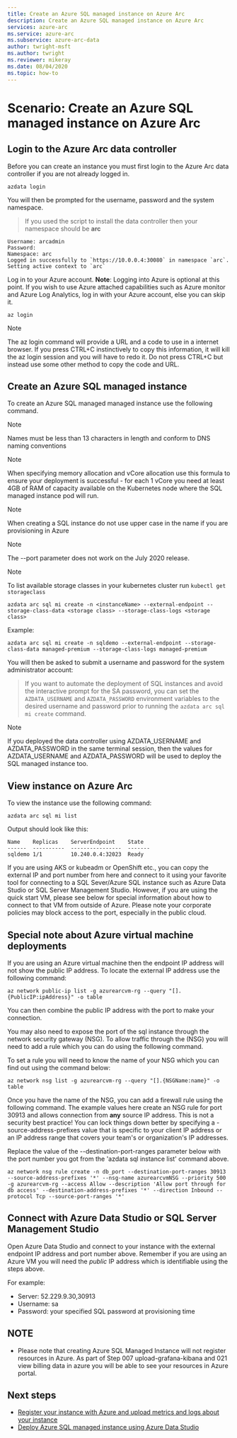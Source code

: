 ```yaml
---
title: Create an Azure SQL managed instance on Azure Arc
description: Create an Azure SQL managed instance on Azure Arc
services: azure-arc
ms.service: azure-arc
ms.subservice: azure-arc-data
author: twright-msft
ms.author: twright
ms.reviewer: mikeray
ms.date: 08/04/2020
ms.topic: how-to
---
```


# Scenario: Create an Azure SQL managed instance on Azure Arc

## Login to the Azure Arc data controller

Before you can create an instance you must first login to the Azure Arc data controller if you are not already logged in.

```terminal
azdata login
```

You will then be prompted for the username, password and the system namespace.  

> If you used the script to install the data controller then your namespace should be **arc**

```terminal
Username: arcadmin
Password:
Namespace: arc
Logged in successfully to `https://10.0.0.4:30080` in namespace `arc`. Setting active context to `arc`
```

Log in to your Azure account. **Note**: Logging into Azure is optional at this point. If you wish to use Azure attached capabilities such as Azure monitor and Azure Log Analytics, log in with your Azure account, else you can skip it.

```terminal
az login
```

> [!NOTE]
>  The az login command will provide a URL and a code to use in a internet browser. If you press CTRL+C instinctively to copy this information, it will kill the az login session and you will have to redo it. Do not press CTRL+C but instead use some other method to copy the code and URL.

## Create an Azure SQL managed instance

To create an Azure SQL managed managed instance use the following command.

> [!NOTE]
>  Names must be less than 13 characters in length and conform to DNS naming conventions

> [!NOTE]
>  When specifying memory allocation and vCore allocation use this formula to ensure your deployment is successful - for each 1 vCore you need at least 4GB of RAM of capacity available on the Kubernetes node where the SQL managed instance pod will run.

> [!NOTE]
>  When creating a SQL instance do not use upper case in the name if you are provisioning in Azure

> [!NOTE]
>  The --port parameter does not work on the July 2020 release.

> [!NOTE]
>  To list available storage classes in your kubernetes cluster run `kubectl get storageclass` 

```terminal
azdata arc sql mi create -n <instanceName> --external-endpoint --storage-class-data <storage class> --storage-class-logs <storage class>
```

Example:

```terminal
azdata arc sql mi create -n sqldemo --external-endpoint --storage-class-data managed-premium --storage-class-logs managed-premium
```

You will then be asked to submit a username and password for the system administrator account:

> If you want to automate the deployment of SQL instances and avoid the interactive prompt for the SA password, you can set the `AZDATA_USERNAME` and `AZDATA_PASSWORD` environment variables to the desired username and password prior to running the `azdata arc sql mi create` command.

> [!NOTE]
>  If you deployed the data controller using AZDATA_USERNAME and AZDATA_PASSWORD in the same terminal session, then the values for AZDATA_USERNAME and AZDATA_PASSWORD will be used to deploy the SQL managed instance too.


## View instance on Azure Arc

To view the instance use the following command:

```terminal
azdata arc sql mi list
```

Output should look like this:

```terminal
Name    Replicas    ServerEndpoint    State
------  ----------  ----------------  -------
sqldemo 1/1         10.240.0.4:32023  Ready
```

If you are using AKS or kubeadm or OpenShift etc., you can copy the external IP and port number from here and connect to it using your favorite tool for connecting to a SQL Sever/Azure SQL instance such as Azure Data Studio or SQL Server Management Studio.  However, if you are using the quick start VM, please see below for special information about how to connect to that VM from outside of Azure.  Please note your corporate policies may block access to the port, especially in the public cloud.

## Special note about Azure virtual machine deployments

If you are using an Azure virtual machine then the endpoint IP address will not show the public IP address. To locate the external IP address use the following command:

```terminal
az network public-ip list -g azurearcvm-rg --query "[].{PublicIP:ipAddress}" -o table
```

You can then combine the public IP address with the port to make your connection.

You may also need to expose the port of the sql instance through the network security gateway (NSG). To allow traffic through the (NSG) you will need to add a rule which you can do using the following command.

To set a rule you will need to know the name of your NSG which you can find out using the command below:

```terminal
az network nsg list -g azurearcvm-rg --query "[].{NSGName:name}" -o table
```

Once you have the name of the NSG, you can add a firewall rule using the following command. The example values here create an NSG rule for port 30913 and allows connection from **any** source IP address.  This is not a security best practice!  You can lock things down better by specifying a -source-address-prefixes value that is specific to your client IP address or an IP address range that covers your team's or organization's IP addresses.

Replace the value of the --destination-port-ranges parameter below with the port number you got from the 'azdata sql instance list' command above.

```terminal
az network nsg rule create -n db_port --destination-port-ranges 30913 --source-address-prefixes '*' --nsg-name azurearcvmNSG --priority 500 -g azurearcvm-rg --access Allow --description 'Allow port through for db access' --destination-address-prefixes '*' --direction Inbound --protocol Tcp --source-port-ranges '*'
```

## Connect with Azure Data Studio or SQL Server Management Studio

Open Azure Data Studio and connect to your instance with the external endpoint IP address and port number above. Remember if you are using an Azure VM you will need the _public_ IP address which is identifiable using the steps above.

For example:

- Server: 52.229.9.30,30913
- Username: sa
- Password: your specified SQL password at provisioning time

## NOTE

- Please note that creating Azure SQL Managed Instance will not register resources in Azure. As part of Step 007 upload-grafana-kibana and 021 view billing data in azure you will be able to see your resources in Azure portal.

## Next steps

- [Register your instance with Azure and upload metrics and logs about your instance](upload-metrics-and-logs-to-azure-monitor.md)
- [Deploy Azure SQL managed instance using Azure Data Studio](015-create-sqlmiaa-instance-using-ads.md)
